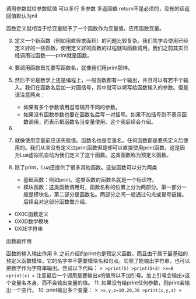 
调用参数就给参数赋值
可以多行
多参数
多返回值
return不是必须的，没有的话返回值默认为nil



函数定义就相当于给变量赋予了一个函数作为变量值。应用函数变量。





3. 定义一个新函数（例如用直径求面积）的问题比较复杂。我们先学会使用已经定义好的一些函数。使用定义好的函数的过程就叫函数调用。我们之前其实已经调用过函数——print就是函数。
4. 要调用函数首先要写函数名，就像我们用print那样。
5. 然后不论是数学上还是编程上，一般函数都有一个输出，并且可以有若干个输入。我们在函数名后加一对圆括号，其中就可以填写给函数输入的参数。但是请注意两点：
    * 如果有多个参数请用逗号隔开不同的参数。
    * 如果没有函数参数也要在函数名后写一对括号。如果不加括号则不表示函数调用，而表示把函数名当变量使用。这个我后续会介绍。
6. 
    
8. 就像使用变量前应该先赋值。函数名也是变量名。任何函数都是要先定义后使用的。我们从来没有定义过print函数但是却可以直接使用print函数。这是因为Lua虚拟机自动为我们定义了这个函数。这类函数称为预定义函数。
9. 除了print，Lua还提供了很多其他函数。这些函数可以分为两类
    * 基础函数：例如print。这类函数的函数名就是一个标识符。
    * 模块函数：这类函数调用时，函数名称的位置上分为两部分。第一部分一般是模块名，第二部分是函数名。两部分之间一般通过句点或冒号链接。后续会对这部分函数做介绍。



* 0X0C函数定义
* 0X0D数学模块
* 0X0E字符串


函数副作用

函数的输入输出作用
9. 之前介绍的print也是预定义函数。而且由于属于最基础的预定义函数模块，它的名字中不需要模块名和句点。它除了能输出字符串，也可以把数字作为字符串输出。尝试以下代码：
    >```
    >print(5)
    >print(5+3)
    >x=8
    >print(x)
    >```
    注意最后一个调用是要输出x的值所以不加引号。加上引号会输出x这个变量名本身，而不会输出变量的值。
11. 如果没有给print任何参数，则print会输出一个空行。
10. print输出多个变量：
    >```
    >x,y,z=10,20,30
    >print(x,y,z)
    >```